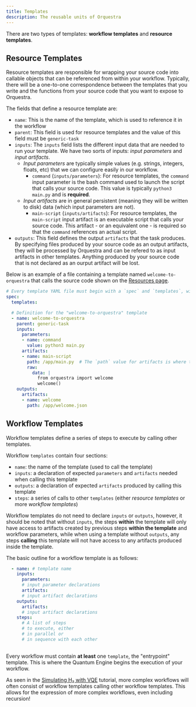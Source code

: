 ```yaml
---
title: Templates 
description: The reusable units of Orquestra
---
```


There are two types of templates: **workflow templates** and **resource templates**.

## Resource Templates

Resource templates are responsible for wrapping your source code into callable objects that can be referenced from within your workflow. Typically, there will be a one-to-one correspondence between the templates that you write and the functions from your source code that you want to expose to Orquestra. 

The fields that define a resource template are:
 - `name`: This is the name of the template, which is used to reference it in the workflow
 - `parent`: This field is used for resource templates and the value of this field must be `generic-task`
 - `inputs`: The `inputs` field lists the different input data that are needed to run your template. We have two sorts of inputs: *input parameters* and *input artifacts*. 
   - *Input parameters* are typically simple values (e.g. strings, integers, floats, etc) that we can configure easily in our workflow.
      - `command` (`inputs/parameters`): For resource templates, the `command` input parameter is the bash command used to launch the script that calls your source code. This value is typically `python3 main.py` and is **required**.
   - *Input artifacts* are in general persistent (meaning they will be written to disk) data (which input parameters are not).
      - `main-script` (`inputs/artifacts`): For resource templates, the `main-script` input artifact is an executable script that calls your source code. This artifact - or an equivalent one - is required so that the `command` references an actual script.
 - `outputs`: This field defines the output `artifacts` that the task produces. By specifying files produced by your source code as an output artifacts, they will be processed by Orquestra and can be refered to as input artifacts in other templates. Anything produced by your source code that is not declared as an ourput artifact will be lost.

Below is an example of a file containing a template named `welcome-to-orquestra` that calls the source code shown on the [Resources page](https://orquestra.io/docs/qe/definingaworkflow/resources).

```YAML
# Every template YAML file must begin with a `spec` and `templates`, without which your template won't compile.
spec:
  templates:

  # Definition for the "welcome-to-orquestra" template
  - name: welcome-to-orquestra
    parent: generic-task
    inputs:
      parameters:
      - name: command
        value: python3 main.py
      artifacts:
      - name: main-script
        path: /app/main.py  # The `path` value for artifacts is where they are placed and they must be under the `app` directory
        raw:
          data: |
            from orquestra import welcome
            welcome()
    outputs:
      artifacts:
      - name: welcome
        path: /app/welcome.json
```

## Workflow Templates

Workflow templates define a series of steps to execute by calling other templates.

Workflow `templates` contain four sections:
- `name`: the name of the template (used to call the template)
- `inputs`: a declaration of expected `parameters` and `artifacts` needed when calling this template
- `outputs`: a declaration of expected `artifacts` produced by calling this template
- `steps`: a series of calls to other `templates` (either *resource templates* or more *workflow templates*)

Workflow templates do not need to declare `inputs` or `outputs`, however, it should be noted that without `inputs`, the steps **within** the template will only have access to artifacts created by previous steps **within the template** and workflow parameters, while when using a template without `outputs`, any steps **calling** this template will not have access to any artifacts produced inside the template.

The basic outline for a workflow template is as follows:
```YAML
  - name: # template name
    inputs:
      parameters:
      # input parameter declarations
      artifacts:
      # input artifact declarations
    outputs:
      artifacts:
      # input artifact declarations
    steps:
      # A list of steps
      # to execute, either 
      # in parallel or
      # in sequence with each other
    
```

Every workflow must contain **at least** one `template`, the "entrypoint" template. This is where the Quantum Engine begins the execution of your workflow. 

As seen in the [Simulating H₂ with VQE](https://www.orquestra.io/docs/tutorial/hydrogen-vqe/) tutorial, more complex workflows will often consist of workflow templates calling other workflow templates. This allows for the expression of more complex workflows, even including recursion! 
